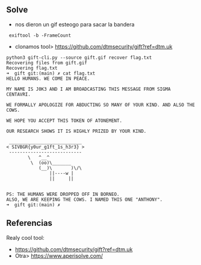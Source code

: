 


## Solve

- nos dieron un gif esteogo para sacar la bandera


```
 exiftool -b -FrameCount
```

- clonamos tool> https://github.com/dtmsecurity/gift?ref=dtm.uk
```
python3 gift-cli.py --source gift.gif recover flag.txt
Recovering files from gift.gif
Recovering flag.txt
➜  gift git:(main) ✗ cat flag.txt
HELLO HUMANS. WE COME IN PEACE.

MY NAME IS J0K3 AND I AM BROADCASTING THIS MESSAGE FROM SIGMA CENTAVRI.

WE FORMALLY APOLOGIZE FOR ABDUCTING SO MANY OF YOUR KIND. AND ALSO THE COWS.

WE HOPE YOU ACCEPT THIS TOKEN OF ATONEMENT.

OUR RESEARCH SHOWS IT IS HIGHLY PRIZED BY YOUR KIND.

 ___________________________
< SIVBGR{y0ur_g1ft_1s_h3r3} >
 ---------------------------
        \   ^__^
         \  (oo)\_______
            (__)\       )\/\
                ||----w |
                ||     ||


PS: THE HUMANS WERE DROPPED OFF IN BORNEO.
ALSO, WE ARE KEEPING THE COWS. I NAMED THIS ONE "ANTHONY".
➜  gift git:(main) ✗
```


## Referencias

Realy cool tool:
- https://github.com/dtmsecurity/gift?ref=dtm.uk
- Otra> https://www.aperisolve.com/
